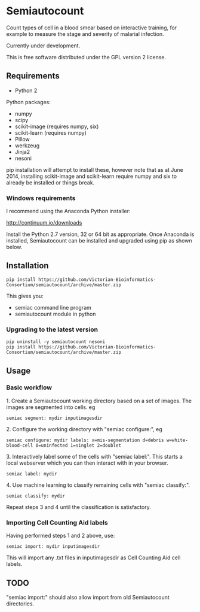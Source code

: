# Semiautocount

Count types of cell in a blood smear based on interactive training,
for example to measure the stage and severity of malarial infection.

Currently under development.

This is free software distributed under the GPL version 2 license.

## Requirements

- Python 2

Python packages:

- numpy
- scipy
- scikit-image (requires numpy, six)
- scikit-learn (requires numpy)
- Pillow
- werkzeug
- Jinja2
- nesoni

pip installation will attempt to install these, however note that
as at June 2014, installing scikit-image and scikit-learn require 
numpy and six to already be installed or things break.

### Windows requirements

I recommend using the Anaconda Python installer:

http://continuum.io/downloads

Install the Python 2.7 version, 32 or 64 bit as appropriate. Once 
Anaconda is installed, Semiautocount can be installed and upgraded 
using pip as shown below.


## Installation

    pip install https://github.com/Victorian-Bioinformatics-Consortium/semiautocount/archive/master.zip
  
This gives you:

- semiac command line program  
- semiautocount module in python

### Upgrading to the latest version

    pip uninstall -y semiautocount nesoni
    pip install https://github.com/Victorian-Bioinformatics-Consortium/semiautocount/archive/master.zip


## Usage

### Basic workflow

1\. Create a Semiautocount working directory based on a set of images.
The images are segmented into cells. eg

    semiac segment: mydir inputimagesdir

2\. Configure the working directory with "semiac configure:", eg

    semiac configure: mydir labels: x=mis-segmentation d=debris w=white-blood-cell 0=uninfected 1=singlet 2=doublet

3\. Interactively label some of the cells with "semiac label:". This starts a 
local webserver which you can then interact with in your browser.

    semiac label: mydir

4\. Use machine learning to classify remaining cells with "semiac classify:".

    semiac classify: mydir

Repeat steps 3 and 4 until the classification is satisfactory.

### Importing Cell Counting Aid labels

Having performed steps 1 and 2 above, use:

    semiac import: mydir inputimagesdir
    
This will import any .txt files in inputimagesdir as Cell Counting Aid cell labels.


## TODO

"semiac import:" should also allow import from old Semiautocount directories.




